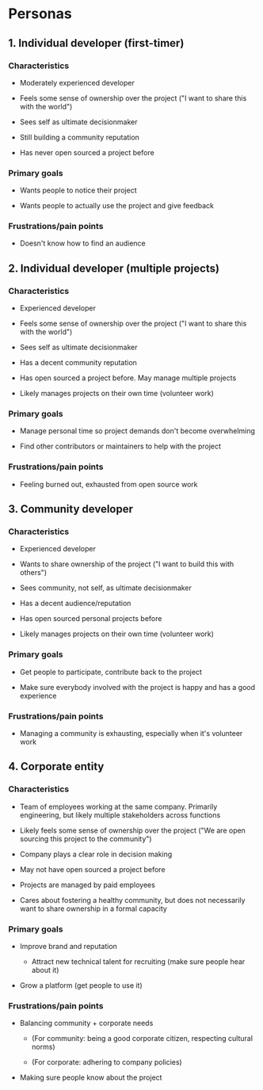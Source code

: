 # Personas

## 1. Individual developer (first-timer)

### Characteristics

* Moderately experienced developer

* Feels some sense of ownership over the project ("I want to share this with the world")

* Sees self as ultimate decisionmaker

* Still building a community reputation

* Has never open sourced a project before

### Primary goals

* Wants people to notice their project

* Wants people to actually use the project and give feedback

### Frustrations/pain points

* Doesn't know how to find an audience

## 2. Individual developer (multiple projects)

### Characteristics

* Experienced developer

* Feels some sense of ownership over the project ("I want to share this with the world")

* Sees self as ultimate decisionmaker

* Has a decent community reputation

* Has open sourced a project before. May manage multiple projects

* Likely manages projects on their own time (volunteer work)

### Primary goals

* Manage personal time so project demands don't become overwhelming

* Find other contributors or maintainers to help with the project

### Frustrations/pain points

* Feeling burned out, exhausted from open source work

## 3. Community developer

### Characteristics

* Experienced developer

* Wants to share ownership of the project ("I want to build this with others")

* Sees community, not self, as ultimate decisionmaker

* Has a decent audience/reputation

* Has open sourced personal projects before

* Likely manages projects on their own time (volunteer work)

### Primary goals

* Get people to participate, contribute back to the project

* Make sure everybody involved with the project is happy and has a good experience

### Frustrations/pain points

* Managing a community is exhausting, especially when it's volunteer work

## 4. Corporate entity

### Characteristics

* Team of employees working at the same company. Primarily engineering, but likely multiple stakeholders across functions

* Likely feels some sense of ownership over the project ("We are open sourcing this project to the community")

* Company plays a clear role in decision making

* May not have open sourced a project before

* Projects are managed by paid employees

* Cares about fostering a healthy community, but does not necessarily want to share ownership in a formal capacity

### Primary goals

* Improve brand and reputation

    * Attract new technical talent for recruiting (make sure people hear about it)

* Grow a platform (get people to use it)

### Frustrations/pain points

* Balancing community + corporate needs

    * (For community: being a good corporate citizen, respecting cultural norms)

    * (For corporate: adhering to company policies)

* Making sure people know about the project
